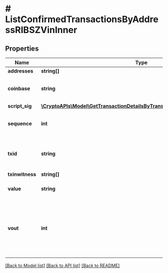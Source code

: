 # # ListConfirmedTransactionsByAddressRIBSZVinInner

## Properties

Name | Type | Description | Notes
------------ | ------------- | ------------- | -------------
**addresses** | **string[]** |  |
**coinbase** | **string** | Represents the coinbase hex. |
**script_sig** | [**\CryptoAPIs\Model\GetTransactionDetailsByTransactionIDRIBSZVinInnerScriptSig**](GetTransactionDetailsByTransactionIDRIBSZVinInnerScriptSig.md) |  |
**sequence** | **int** | Represents the script sequence number. |
**txid** | **string** | Represents the reference transaction identifier. |
**txinwitness** | **string[]** |  |
**value** | **string** | Defines the specific amount. |
**vout** | **int** | It refers to the index of the output address of this transaction. The index starts from 0. |

[[Back to Model list]](../../README.md#models) [[Back to API list]](../../README.md#endpoints) [[Back to README]](../../README.md)
